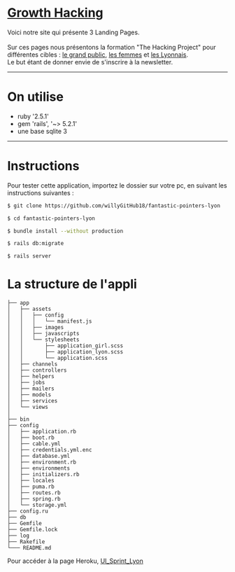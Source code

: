 # [Growth Hacking](https://fantastic-pointers.herokuapp.com/)

Voici notre site qui présente 3 Landing Pages.<br/>  
Sur ces pages nous présentons la formation "The Hacking Project" pour différentes cibles : 
[le grand public](https://fantastic-pointers.herokuapp.com/), [les femmes](https://fantastic-pointers.herokuapp.com/?role=girl) et [les Lyonnais](https://fantastic-pointers.herokuapp.com/?role=lyon).<br/> 
Le but étant de donner envie de s'inscrire à la newsletter.

------------------------------
# On utilise #

* ruby '2.5.1'
* gem 'rails', '~> 5.2.1'
* une base sqlite 3


------------------------------
# Instructions #

Pour tester cette application, importez le dossier sur votre pc, en suivant les instructions suivantes :


```sh
$ git clone https://github.com/willyGitHub18/fantastic-pointers-lyon

$ cd fantastic-pointers-lyon

$ bundle install --without production

$ rails db:migrate

$ rails server
```
# La structure de l'appli #

```
├── app
│   ├── assets
│   │   ├── config
│   │   │   └── manifest.js
│   │   ├── images
│   │   ├── javascripts
│   │   └── stylesheets
│   │       ├── application_girl.scss
│   │       ├── application_lyon.scss
│   │       └── application.scss
│   ├── channels
│   ├── controllers
│   ├── helpers
│   ├── jobs
│   ├── mailers
│   ├── models
│   ├── services
│   └── views
│
├── bin
├── config
│   ├── application.rb
│   ├── boot.rb
│   ├── cable.yml
│   ├── credentials.yml.enc
│   ├── database.yml
│   ├── environment.rb
│   ├── environments
│   ├── initializers.rb
│   ├── locales
│   ├── puma.rb
│   ├── routes.rb
│   ├── spring.rb
│   └── storage.yml
├── config.ru
├── db
├── Gemfile
├── Gemfile.lock
├── log
├── Rakefile
└─── README.md
```



Pour accéder à la page Heroku, [UI_Sprint_Lyon](https://fantastic-pointers.herokuapp.com/)


